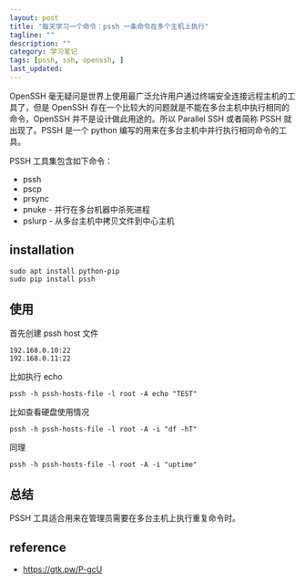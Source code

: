 ```yaml
---
layout: post
title: "每天学习一个命令：pssh 一条命令在多个主机上执行"
tagline: ""
description: ""
category: 学习笔记
tags: [pssh, ssh, openssh, ]
last_updated:
---
```


OpenSSH 毫无疑问是世界上使用最广泛允许用户通过终端安全连接远程主机的工具了，但是 OpenSSH 存在一个比较大的问题就是不能在多台主机中执行相同的命令，OpenSSH 并不是设计做此用途的。所以 Parallel SSH 或者简称 PSSH 就出现了。PSSH 是一个 python 编写的用来在多台主机中并行执行相同命令的工具。

PSSH 工具集包含如下命令：

- pssh
- pscp
- prsync
- pnuke - 并行在多台机器中杀死进程
- pslurp - 从多台主机中拷贝文件到中心主机

## installation

    sudo apt install python-pip
    sudo pip install pssh

## 使用

首先创建 pssh host 文件

    192.168.0.10:22
    192.168.0.11:22

比如执行 echo

    pssh -h pssh-hosts-file -l root -A echo "TEST"

比如查看硬盘使用情况

    pssh -h pssh-hosts-file -l root -A -i "df -hT"

同理

    pssh -h pssh-hosts-file -l root -A -i "uptime"


## 总结
PSSH 工具适合用来在管理员需要在多台主机上执行重复命令时。

## reference

- <https://gtk.pw/P-gcU>
